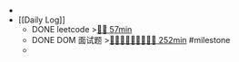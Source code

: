 -
- [[Daily Log]]
	- DONE leetcode >[🍅🍅 57min](#agenda-pomo://?t=f-1694423489643-1500%2Cf-1694442843037-1500%2Cp-1694445486622-410)
	- DONE DOM 面试题 >[🍅🍅🍅🍅🍅🍅🍅🍅🍅 252min](#agenda-pomo://?t=f-1694224583993-1500%2Cf-1694270105977-1500%2Cf-1694272891068-1500%2Cf-1694275795414-1500%2Cf-1694327322542-1500%2Cp-1694328832188-710%2Cf-1694353065100-1500%2Cf-1694355083147-1500%2Cf-1694357116427-1500%2Cp-1694359348549-870%2Cf-1694399773253-1500) #milestone
	-